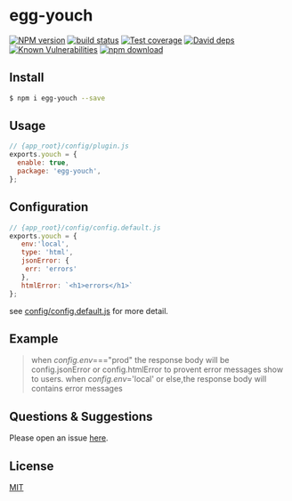 # egg-youch

[![NPM version][npm-image]][npm-url]
[![build status][travis-image]][travis-url]
[![Test coverage][codecov-image]][codecov-url]
[![David deps][david-image]][david-url]
[![Known Vulnerabilities][snyk-image]][snyk-url]
[![npm download][download-image]][download-url]

[npm-image]: https://img.shields.io/npm/v/egg-youch.svg?style=flat-square
[npm-url]: https://npmjs.org/package/egg-youch
[travis-image]: https://img.shields.io/travis/eggjs/egg-youch.svg?style=flat-square
[travis-url]: https://travis-ci.org/eggjs/egg-youch
[codecov-image]: https://img.shields.io/codecov/c/github/eggjs/egg-youch.svg?style=flat-square
[codecov-url]: https://codecov.io/github/eggjs/egg-youch?branch=master
[david-image]: https://img.shields.io/david/eggjs/egg-youch.svg?style=flat-square
[david-url]: https://david-dm.org/eggjs/egg-youch
[snyk-image]: https://snyk.io/test/npm/egg-youch/badge.svg?style=flat-square
[snyk-url]: https://snyk.io/test/npm/egg-youch
[download-image]: https://img.shields.io/npm/dm/egg-youch.svg?style=flat-square
[download-url]: https://npmjs.org/package/egg-youch

<!--
Description here.
-->

## Install

```bash
$ npm i egg-youch --save
```

## Usage

```js
// {app_root}/config/plugin.js
exports.youch = {
  enable: true,
  package: 'egg-youch',
};
```

## Configuration

```js
// {app_root}/config/config.default.js
exports.youch = {
   env:'local',
   type: 'html',
   jsonError: {
    err: 'errors'
   },
   htmlError: `<h1>errors</h1>`
};
```

see [config/config.default.js](config/config.default.js) for more detail.

## Example

<!-- example here -->
> when *config.env*==="prod" the response body will be config.jsonError or config.htmlError to provent error messages show to users.
> when *config.env*='local' or else,the response body will contains error messages 

## Questions & Suggestions

Please open an issue [here](https://github.com/eggjs/egg/issues).

## License

[MIT](LICENSE)
